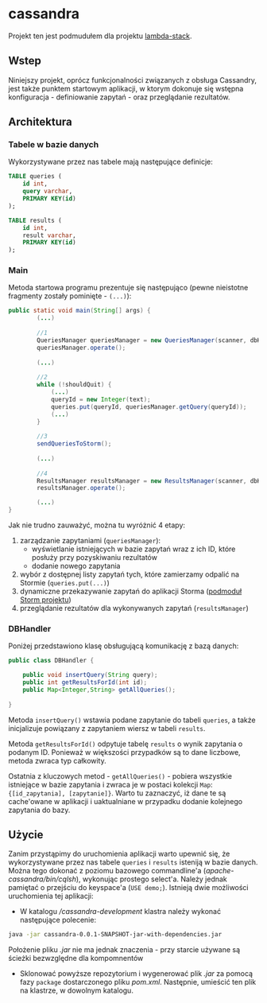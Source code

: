 # cassandra
Projekt ten jest podmudułem dla projektu [lambda-stack](https://github.com/PuszekSE/lambda-stack). 

## Wstep
Niniejszy projekt, oprócz funkcjonalności związanych z obsługa Cassandry, jest także punktem startowym aplikacji, w ktorym dokonuje się wstępna konfiguracja - definiowanie zapytań - oraz przeglądanie rezultatów. 

## Architektura
### Tabele w bazie danych
Wykorzystywane przez nas tabele mają następujące definicje:

```sql
TABLE queries (
	id int,
	query varchar,
	PRIMARY KEY(id)
);

TABLE results (
	id int,
	result varchar,
	PRIMARY KEY(id)
);

```
### Main
Metoda startowa programu prezentuje się następująco (pewne nieistotne fragmenty zostały pominięte - ```(...)```):

```java
public static void main(String[] args) {
		(...)
		
		//1
		QueriesManager queriesManager = new QueriesManager(scanner, dbHandler);
		queriesManager.operate();
		
		(...)
		
		//2
		while (!shouldQuit) {
			(...)
			queryId = new Integer(text);
			queries.put(queryId, queriesManager.getQuery(queryId));
			(...)
		}
		
		//3
		sendQueriesToStorm();
		
		(...)
		
		//4
		ResultsManager resultsManager = new ResultsManager(scanner, dbHandler, queries);
		resultsManager.operate();

		(...)
}
```

Jak nie trudno zauważyć, można tu wyróżnić 4 etapy:

1. zarządzanie zapytaniami (```queriesManager```):
	* wyświetlanie istniejących w bazie zapytań wraz z ich ID, które posłuży przy pozyskiwaniu rezultatów
	* dodanie nowego zapytania
2. wybór z dostępnej listy zapytań tych, które zamierzamy odpalić na Stormie (```queries.put(...)```)
3. dynamiczne przekazywanie zapytań do aplikacji Storma ([podmoduł Storm projektu](https://github.com/michallorens/storm-kafka))
4. przeglądanie rezultatów dla wykonywanych zapytań (```resultsManager```)
 
### DBHandler

Poniżej przedstawiono klasę obsługującą komunikację z bazą danych:

```java
public class DBHandler {

	public void insertQuery(String query);
	public int getResultsForId(int id);
	public Map<Integer,String> getAllQueries();
	
}
```

Metoda ```insertQuery()``` wstawia podane zapytanie do tabeli ```queries```, a także inicjalizuje powiązany z zapytaniem wiersz w tabeli ```results```.

Metoda ```getResultsForId()``` odpytuje tabelę ```results``` o wynik zapytania o podanym ID. Ponieważ w większości przypadków są to dane liczbowe, metoda zwraca typ całkowity.

Ostatnia z kluczowych metod - ```getAllQueries()``` - pobiera wszystkie istniejące w bazie zapytania i zwraca je w postaci kolekcji ```Map```: ``` {[id_zapytania], [zapytanie]} ```. Warto tu zaznaczyć, iż dane te są cache'owane w aplikacji i uaktualniane w przypadku dodanie kolejnego zapytania do bazy.

## Użycie
Zanim przystąpimy do uruchomienia aplikacji warto upewnić się, że wykorzystywane przez nas tabele ```queries``` i ```results``` isteniją w bazie danych. Można tego dokonać z poziomu bazowego commandline'a (*apache-cassandra/bin/cqlsh*), wykonując prostego select'a. Należy jednak pamiętać o przejściu do keyspace'a (```USE demo;```).
Istnieją dwie możliwości uruchomienia tej aplikacji:

* W katalogu */cassandra-development* klastra należy wykonać następujące polecenie:
```bash
java -jar cassandra-0.0.1-SNAPSHOT-jar-with-dependencies.jar
```
Położenie pliku *.jar* nie ma jednak znaczenia - przy starcie używane są ścieżki bezwzględne dla kompomnentów
* Sklonować powyższe repozytorium i wygenerować plik *.jar* za pomocą fazy ```package``` dostarczonego pliku *pom.xml*. Następnie, umieścić ten plik na klastrze, w dowolnym katalogu.
